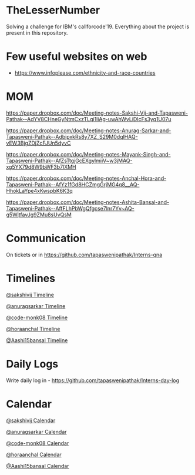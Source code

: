 # TheLesserNumber
Solving a challenge for IBM's callforcode'19. Everything about the project is present in this repository.

# Few useful websites on web
- https://www.infoplease.com/ethnicity-and-race-countries

# MOM

https://paper.dropbox.com/doc/Meeting-notes-Sakshi-Vij-and-Tapasweni-Pathak--AdYV8CHneGyNtmCxzTLqi1liAg-uwAhWvLiDIcFs3yq1U07u

https://paper.dropbox.com/doc/Meeting-notes-Anurag-Sarkar-and-Tapasweni-Pathak--AdbipxkRs8y7XZ_S29M0dqlHAQ-vEW3BjgZDjZcFJUn5dyvC

https://paper.dropbox.com/doc/Meeting-notes-Mayank-Singh-and-Tapasweni-Pathak--AfZsTtgjGcEXgylmiiV~w3jMAQ-xg5YX79d8W9bWF3b7lXMH

https://paper.dropbox.com/doc/Meeting-notes-Anchal-Hora-and-Tapasweni-Pathak--AfYz1fGd8HCZmgGrjMG4q8__AQ-HhokLaYpe4xKwspbK6K3q

https://paper.dropbox.com/doc/Meeting-notes-Ashita-Bansal-and-Tapasweni-Pathak--AffFLhPbWgQfgcse7lnr7Yv~AQ-g5WjtfavJg9ZMu8sUvQsM


# Communication

On tickets or in https://github.com/tapaswenipathak/Interns-qna

# Timelines

[@sakshivij Timeline]() 

[@anuragsarkar Timeline]() 

[@code-monk08 Timeline](https://paper.dropbox.com/doc/Meeting-notes-Mayank-Singh-and-Tapasweni-Pathak-xg5YX79d8W9bWF3b7lXMH)

[@horaanchal Timeline]()

[@Aashi15bansal Timeline]()


# Daily Logs

Write daily log in - https://github.com/tapaswenipathak/Interns-day-log

# Calendar

[@sakshivij Calendar]()

[@anuragsarkar Calendar]()

[@code-monk08 Calendar](https://calendly.com/code-monk08)

[@horaanchal Calendar](https://calendly.com/horaanchal17/15min)

[@Aashi15bansal Calendar]()

